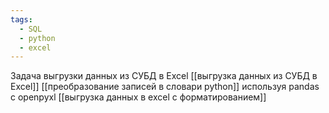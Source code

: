 ```yaml
---
tags:
  - SQL
  - python
  - excel
---
```

Задача выгрузки данных из СУБД в Excel
[[выгрузка данных из СУБД в Excel]]
[[преобразование записей в словари python]]
используя pandas с openpyxl
[[выгрузка данных в excel с форматированием]]